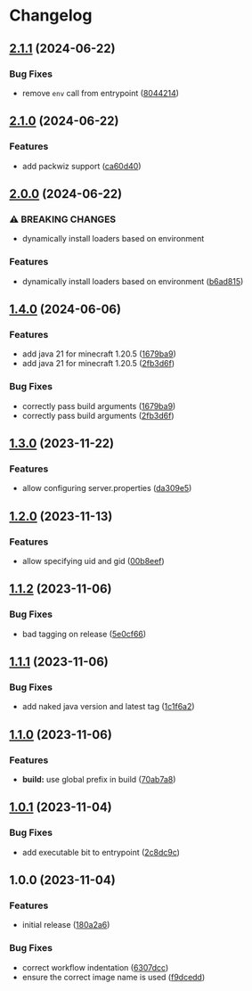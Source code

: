 # Changelog

## [2.1.1](https://github.com/AnthonyPorthouse/minecraft-server/compare/v2.1.0...v2.1.1) (2024-06-22)


### Bug Fixes

* remove `env` call from entrypoint ([8044214](https://github.com/AnthonyPorthouse/minecraft-server/commit/80442141c35c234f971893be5bb7c1ac1f4e6074))

## [2.1.0](https://github.com/AnthonyPorthouse/minecraft-server/compare/v2.0.0...v2.1.0) (2024-06-22)


### Features

* add packwiz support ([ca60d40](https://github.com/AnthonyPorthouse/minecraft-server/commit/ca60d4031021b8e90cb3c9a78b34e37a81330266))

## [2.0.0](https://github.com/AnthonyPorthouse/minecraft-server/compare/v1.4.0...v2.0.0) (2024-06-22)


### ⚠ BREAKING CHANGES

* dynamically install loaders based on environment

### Features

* dynamically install loaders based on environment ([b6ad815](https://github.com/AnthonyPorthouse/minecraft-server/commit/b6ad8159a6699c833c7bd6de714d9a30ab300dc7))

## [1.4.0](https://github.com/AnthonyPorthouse/minecraft-server/compare/v1.3.0...v1.4.0) (2024-06-06)


### Features

* add java 21 for minecraft 1.20.5 ([1679ba9](https://github.com/AnthonyPorthouse/minecraft-server/commit/1679ba988dc40f8eec3fa5e88a0dafa7182848b2))
* add java 21 for minecraft 1.20.5 ([2fb3d6f](https://github.com/AnthonyPorthouse/minecraft-server/commit/2fb3d6f8a236264fc443534d74a4340bee2c6db8))


### Bug Fixes

* correctly pass build arguments ([1679ba9](https://github.com/AnthonyPorthouse/minecraft-server/commit/1679ba988dc40f8eec3fa5e88a0dafa7182848b2))
* correctly pass build arguments ([2fb3d6f](https://github.com/AnthonyPorthouse/minecraft-server/commit/2fb3d6f8a236264fc443534d74a4340bee2c6db8))

## [1.3.0](https://github.com/AnthonyPorthouse/minecraft-server/compare/v1.2.0...v1.3.0) (2023-11-22)


### Features

* allow configuring server.properties ([da309e5](https://github.com/AnthonyPorthouse/minecraft-server/commit/da309e5ce633cc3605a7279ccc9b419162002f04))

## [1.2.0](https://github.com/AnthonyPorthouse/minecraft-server/compare/v1.1.2...v1.2.0) (2023-11-13)


### Features

* allow specifying uid and gid ([00b8eef](https://github.com/AnthonyPorthouse/minecraft-server/commit/00b8eef16d25fea689e391fff0082da518b3f3c1))

## [1.1.2](https://github.com/AnthonyPorthouse/minecraft-server/compare/v1.1.1...v1.1.2) (2023-11-06)


### Bug Fixes

* bad tagging on release ([5e0cf66](https://github.com/AnthonyPorthouse/minecraft-server/commit/5e0cf66d03382e5fb3e17ecd7601c1d251707081))

## [1.1.1](https://github.com/AnthonyPorthouse/minecraft-server/compare/v1.1.0...v1.1.1) (2023-11-06)


### Bug Fixes

* add naked java version and latest tag ([1c1f6a2](https://github.com/AnthonyPorthouse/minecraft-server/commit/1c1f6a285497adbbbe585dd84b3a79dc217c6748))

## [1.1.0](https://github.com/AnthonyPorthouse/minecraft-server/compare/v1.0.1...v1.1.0) (2023-11-06)


### Features

* **build:** use global prefix in build ([70ab7a8](https://github.com/AnthonyPorthouse/minecraft-server/commit/70ab7a8d66ce84a03b6388d09ba9ab1852577272))

## [1.0.1](https://github.com/AnthonyPorthouse/minecraft-server/compare/v1.0.0...v1.0.1) (2023-11-04)


### Bug Fixes

* add executable bit to entrypoint ([2c8dc9c](https://github.com/AnthonyPorthouse/minecraft-server/commit/2c8dc9ca9f1836a95ad192b8946bd4f0a507a839))

## 1.0.0 (2023-11-04)


### Features

* initial release ([180a2a6](https://github.com/AnthonyPorthouse/minecraft-server/commit/180a2a690a41c8aa9ce19301fea4bb30c101f599))


### Bug Fixes

* correct workflow indentation ([6307dcc](https://github.com/AnthonyPorthouse/minecraft-server/commit/6307dcca74b131f2bef40b86a3538516b4a20b7b))
* ensure the correct image name is used ([f9dcedd](https://github.com/AnthonyPorthouse/minecraft-server/commit/f9dcedd7e7cf28283abbb50f24382d3ceb90ae40))
